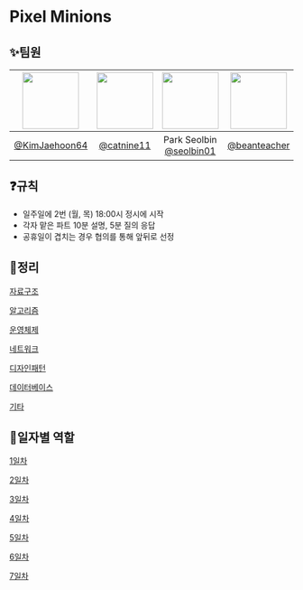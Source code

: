 # Pixel Minions

## :sparkles:팀원 

<div align="center">

|<img src="https://avatars.githubusercontent.com/u/174398545?v=4" width="100" height="100"/>|<img src="https://avatars.githubusercontent.com/u/134343781?v=4" width="100" height="100"/>|<img src="https://avatars.githubusercontent.com/u/106576062?v=4" width="100" height="100"/>|<img src="https://avatars.githubusercontent.com/u/99578261?v=4" width="100" height="100"/>|<img src="https://avatars.githubusercontent.com/u/58172997?v=4" width="100" height="100"/>|<img src="https://avatars.githubusercontent.com/u/83564484?v=4" width="100" height="100"/>|
|:-:|:-:|:-:|:-:|:-:|:-:|
|[@KimJaehoon64](https://github.com/KimJaehoon64)|[@catnine11](https://github.com/catnine11)|Park Seolbin<br/>[@seolbin01](https://github.com/seolbin01)|[@beanteacher](https://github.com/beanteacher)|[@enking](https://github.com/enking)|황희순<br/>[@aosskfdlrla](https://github.com/aosskfdlrla)|

</div>





## :question:규칙

- 일주일에 2번 (월, 목) 18:00시 정시에 시작
- 각자 맡은 파트 10분 설명, 5분 질의 응답
- 공휴일이 겹치는 경우 협의를 통해 앞뒤로 선정

## :dart:정리

[자료구조](https://www.notion.so/208f91990334427786be1323e97660c0?pvs=21)

[알고리즘](https://www.notion.so/567995cca2ed482aa75393fc4c7acca7?pvs=21)

[운영체제](https://www.notion.so/5f7c06351d994fa08e8ba1ec76cb7c97?pvs=21)

[네트워크](https://www.notion.so/60d6c3ed57bc40718997c2ce677bea79?pvs=21)

[디자인패턴](https://www.notion.so/619060d9bddb4ad88c036e81fc9ff82e?pvs=21)

[데이터베이스](https://www.notion.so/e6c0f5d68bfa4515a27bd653b6aa3bc2?pvs=21)

[기타](https://www.notion.so/38ee00b20daf4abba77dd4002cda0a95?pvs=21)

## :date:일자별 역할

[1일차](https://www.notion.so/1-824d3916ea794fe38f6b624932f866d8?pvs=21)

[2일차](https://www.notion.so/2-8ada8651e8ff4881a439ab34b636bbf4?pvs=21)

[3일차](https://www.notion.so/3-24f1b305aad24e03a0573f8cc4e49a13?pvs=21)

[4일차](https://www.notion.so/4-41d1eb6669144b3eba4a9665a1862690?pvs=21)

[5일차](https://www.notion.so/5-1c4b0fbf0fcb442db5e7917c34f32d70?pvs=21)

[6일차](https://www.notion.so/6-918e790fc9d14066a684191edc122f01?pvs=21)

[7일차](https://www.notion.so/7-98542452e4424f6280bc3cdaeda93209?pvs=21)

